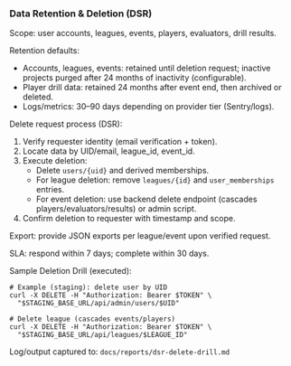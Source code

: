 ### Data Retention & Deletion (DSR)

Scope: user accounts, leagues, events, players, evaluators, drill results.

Retention defaults:
- Accounts, leagues, events: retained until deletion request; inactive projects purged after 24 months of inactivity (configurable).
- Player drill data: retained 24 months after event end, then archived or deleted.
- Logs/metrics: 30–90 days depending on provider tier (Sentry/logs).

Delete request process (DSR):
1. Verify requester identity (email verification + token).
2. Locate data by UID/email, league_id, event_id.
3. Execute deletion:
   - Delete `users/{uid}` and derived memberships.
   - For league deletion: remove `leagues/{id}` and `user_memberships` entries.
   - For event deletion: use backend delete endpoint (cascades players/evaluators/results) or admin script.
4. Confirm deletion to requester with timestamp and scope.

Export: provide JSON exports per league/event upon verified request.

SLA: respond within 7 days; complete within 30 days.


Sample Deletion Drill (executed):
```
# Example (staging): delete user by UID
curl -X DELETE -H "Authorization: Bearer $TOKEN" \
  "$STAGING_BASE_URL/api/admin/users/$UID"

# Delete league (cascades events/players)
curl -X DELETE -H "Authorization: Bearer $TOKEN" \
  "$STAGING_BASE_URL/api/leagues/$LEAGUE_ID"
```
Log/output captured to: `docs/reports/dsr-delete-drill.md`



